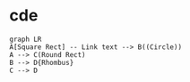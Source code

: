 # cde
```mermaid
graph LR
A[Square Rect] -- Link text --> B((Circle))
A --> C(Round Rect)
B --> D{Rhombus}
C --> D
```